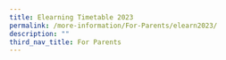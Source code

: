 ```yaml
---
title: Elearning Timetable 2023
permalink: /more-information/For-Parents/elearn2023/
description: ""
third_nav_title: For Parents
---
```

